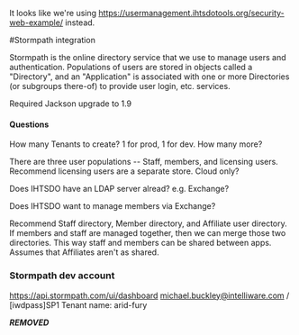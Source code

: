 It looks like we're using https://usermanagement.ihtsdotools.org/security-web-example/ instead.

#Stormpath integration

Stormpath is the online directory service that we use to manage users and authentication.  Populations of users are stored in objects called a "Directory", and an "Application" is associated with one or more Directories (or subgroups there-of) to provide user login, etc. services.

Required Jackson upgrade to 1.9

#### Questions
How many Tenants to create?  1 for prod, 1 for dev.  How many more?

There are three user populations -- Staff, members, and licensing users.  Recommend licensing users are a separate store.  Cloud only?

Does IHTSDO have an LDAP server alread?  e.g. Exchange?

Does IHTSDO want to manage members via Exchange?

Recommend Staff directory, Member directory, and Affiliate user directory.  If members and staff are managed together, then we can merge those two directories.  This way staff and members can be shared between apps.  Assumes that Affiliates aren't as shared.

### Stormpath dev account
https://api.stormpath.com/ui/dashboard
michael.buckley@intelliware.com / [iwdpass]SP1
Tenant name: arid-fury

***REMOVED***

